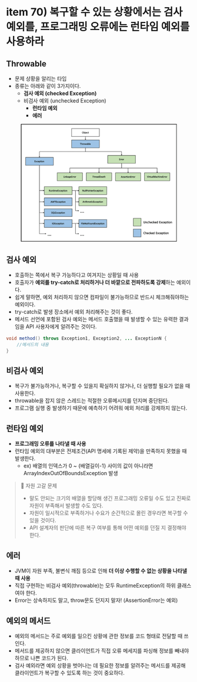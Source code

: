 # item 70) 복구할 수 있는 상황에서는 검사 예외를, 프로그래밍 오류에는 런타임 예외를 사용하라

## Throwable

* 문제 상황을 알리는 타입
* 종류는 아래와 같이 3가지이다.
  * **검사 예외 (checked Exception)**
  * 비검사 예외 (unchecked Exception)
    * **런타임 예외**
    * **에러**

<figure><img src="../../../.gitbook/assets/image (1) (1).png" alt=""><figcaption></figcaption></figure>

## 검사 예외

* 호출하는 쪽에서 복구 가능하다고 여겨지는 상황일 때 사용
* 호출자가 **예외를 try-catch로 처리하거나 더 바깥으로 전파하도록 강제**하는 예외이다.
* 쉽게 말하면, 예외 처리하지 않으면 컴파일이 불가능하므로 반드시 체크해줘야하는 예외이다.
* try-catch로 발생 장소에서 예외 처리해주는 것이 좋다.
* 메서드 선언에 포함된 검사 예외는 메서드 호출했을 때 발생할 수 있는 유력한 결과임을 API 사용자에게 알려주는 것이다.

```java
void method() throws Exception1, Exception2, ... ExceptionN {
    //메서드의 내용
}
```

## 비검사 예외

* 복구가 불가능하거나, 복구할 수 있을지 확실하지 않거나, 더 실행할 필요가 없을 때 사용한다.
* throwable을 잡지 않은 스레드는 적절한 오류메시지를 던지며 중단된다.
* 프로그램 실행 중 발생하기 때문에 예측하기 어려워 예외 처리를 강제하지 않는다.

## 런타임 예외

* **프로그래밍 오류를 나타낼 때 사용**
* 런타임 예외의 대부분은 전제조건(API 명세에 기록된 제약)을 만족하지 못했을 때 발생한다.
  * ex) 배열의 인덱스가 0 \~ {배열길이-1} 사이의 값이 아니라면 ArrayIndexOutOfBoundsException 발생

> 🛑 자원 고갈 문제
>
> * 말도 안되는 크기의 배열을 할당해 생긴 프로그래밍 오류일 수도 있고 진짜로 자원이 부족해서 발생할 수도 있다.
> * 자원이 일시적으로 부족하거나 수요가 순간적으로 몰린 경우라면 복구할 수 있을 것이다.
> * API 설계자의 판단에 따른 복구 여부를 통해 어떤 예외를 던질 지 결정해야 한다.

## 에러

* JVM이 자원 부족, 불변식 깨짐 등으로 인해 **더 이상 수행할 수 없는 상황을 나타낼 때 사용**
* 직접 구현하는 비검사 예외(throwable)는 모두 RuntimeException의 하위 클래스여야 한다.
* Error는 상속하지도 말고, throw문도 던지지 말자! (AssertionError는 예외)

## 예외의 메서드

* 예외의 메서드는 주로 예외를 일으킨 상황에 관한 정보를 코드 형태로 전달할 때 쓰인다.
* 메서드를 제공하지 않으면 클라이언트가 직접 오류 메세지를 파싱해 정보를 빼내야 하므로 나쁜 코드가 된다.
* 검사 예외라면 예외 상황을 벗어나는 데 필요한 정보를 알려주는 메서드를 제공해 클라이언트가 복구할 수 있도록 하는 것이 중요하다.
